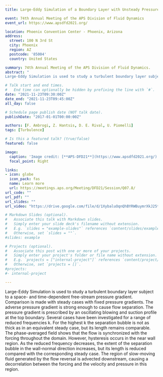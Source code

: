 ```yaml
---
title: Large-Eddy Simulation of a Boundary Layer with Unsteady Pressure Gradient

event: 74th Annual Meeting of the APS Division of Fluid Dynamics
event_url: https://www.apsdfd2021.org/

location: Phoenix Convention Center - Phoenix, Arizona
address:
  street: 100 N 3rd St
  city: Phoenix
  region: AZ
  postcode: '85004'
  country: United States

summary: 74th Annual Meeting of the APS Division of Fluid Dynamics.
abstract: "
Large-Eddy Simulation is used to study a turbulent boundary layer subject to a space- and time-dependent free-stream pressure gradient. Comparison is made with steady cases with fixed pressure gradients. The adverse pressure gradient is strong enough to cause flow separation. The pressure gradient is prescribed by an oscillating blowing and suction profile at the top boundary. Several cases have been investigated for a range of reduced frequencies k. For the highest k the separation bubble is not as thick as in an equivalent steady case, but its length remains comparable. The phase-averaged field shows that the flow is synchronized with the forcing throughout the domain. However, hysteresis occurs in the near wall region. As the reduced frequency decreases, the extent of the separation bubble in the wall-normal direction increases, but its length is reduced compared with the corresponding steady case. The region of slow-moving fluid generated by the flow reversal is advected downstream, causing a decorrelation between the forcing and the velocity and pressure in this region."

# Talk start and end times.
#   End time can optionally be hidden by prefixing the line with `#`.
date: "2021-11-23T09:30:00Z"
date_end: "2021-11-23T09:45:00Z"
all_day: false

# Schedule page publish date (NOT talk date).
publishDate: "2017-01-01T00:00:00Z"

authors: [F. Ambrogi, Z. Hantsis, D. E. Rival, U. Piomelli]
tags: [Turbulence]

# Is this a featured talk? (true/false)
featured: false

image:
  caption: 'Image credit: [**APS-DFD21**](https://www.apsdfd2021.org/)'
  focal_point: Right

links:
- icon: globe
  icon_pack: fas
  name: Learn more
  url: https://meetings.aps.org/Meeting/DFD21/Session/Q07.8/
url_code: ""
url_pdf: ""
url_slides: ""
url_video: "https://drive.google.com/file/d/1XybaluOqnQhBYRWBuymrXkJ25te2NZ0o/view?usp=sharing"

# Markdown Slides (optional).
#   Associate this talk with Markdown slides.
#   Simply enter your slide deck's filename without extension.
#   E.g. `slides = "example-slides"` references `content/slides/example-slides.md`.
#   Otherwise, set `slides = ""`.
#slides: example

# Projects (optional).
#   Associate this post with one or more of your projects.
#   Simply enter your project's folder or file name without extension.
#   E.g. `projects = ["internal-project"]` references `content/project/deep-learning/index.md`.
#   Otherwise, set `projects = []`.
#projects:
#- internal-project

---
```


Large-Eddy Simulation is used to study a turbulent boundary layer subject to a space- and time-dependent free-stream pressure gradient. Comparison is made with steady cases with fixed pressure gradients. The adverse pressure gradient is strong enough to cause flow separation. The pressure gradient is prescribed by an oscillating blowing and suction profile at the top boundary. Several cases have been investigated for a range of reduced frequencies k. For the highest k the separation bubble is not as thick as in an equivalent steady case, but its length remains comparable. The phase-averaged field shows that the flow is synchronized with the forcing throughout the domain. However, hysteresis occurs in the near wall region. As the reduced frequency decreases, the extent of the separation bubble in the wall-normal direction increases, but its length is reduced compared with the corresponding steady case. The region of slow-moving fluid generated by the flow reversal is advected downstream, causing a decorrelation between the forcing and the velocity and pressure in this region.
